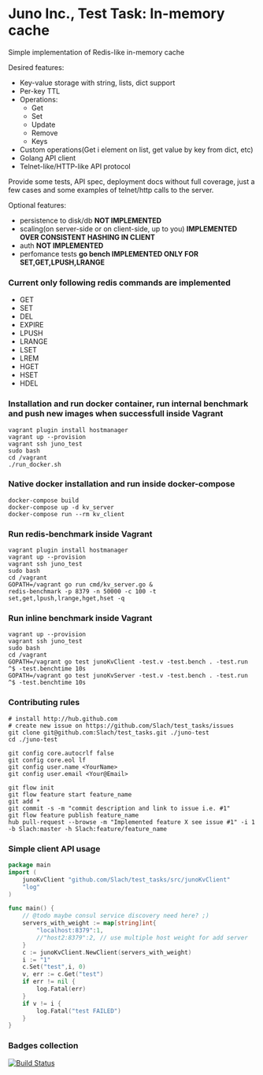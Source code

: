 # Juno Inc., Test Task: In-memory cache

Simple implementation of Redis-like in-memory cache

Desired features:
- Key-value storage with string, lists, dict support
- Per-key TTL
- Operations:
  - Get
  - Set
  - Update
  - Remove
  - Keys
- Custom operations(Get i element on list, get value by key from dict, etc)
- Golang API client
- Telnet-like/HTTP-like API protocol

Provide some tests, API spec, deployment docs without full coverage, just a few cases and some examples of telnet/http calls to the server. 

Optional features:
- persistence to disk/db **NOT IMPLEMENTED**
- scaling(on server-side or on client-side, up to you) **IMPLEMENTED OVER CONSISTENT HASHING IN CLIENT**
- auth **NOT IMPLEMENTED**
- perfomance tests **go bench IMPLEMENTED ONLY FOR SET,GET,LPUSH,LRANGE**

### Current only following redis commands are implemented
- GET
- SET
- DEL
- EXPIRE
- LPUSH
- LRANGE
- LSET
- LREM
- HGET
- HSET
- HDEL

### Installation and run docker container, run internal benchmark and push new images when successfull inside Vagrant
    vagrant plugin install hostmanager
    vagrant up --provision
    vagrant ssh juno_test
    sudo bash
    cd /vagrant
    ./run_docker.sh

### Native docker installation and run inside docker-compose
    docker-compose build
    docker-compose up -d kv_server 
    docker-compose run --rm kv_client

### Run redis-benchmark inside Vagrant
    vagrant plugin install hostmanager
    vagrant up --provision
    vagrant ssh juno_test
    sudo bash
    cd /vagrant
    GOPATH=/vagrant go run cmd/kv_server.go &
    redis-benchmark -p 8379 -n 50000 -c 100 -t set,get,lpush,lrange,hget,hset -q 

### Run inline benchmark inside Vagrant
    vagrant up --provision
    vagrant ssh juno_test
    sudo bash
    cd /vagrant
    GOPATH=/vagrant go test junoKvClient -test.v -test.bench . -test.run ^$ -test.benchtime 10s
    GOPATH=/vagrant go test junoKvServer -test.v -test.bench . -test.run ^$ -test.benchtime 10s
    
### Contributing rules
    # install http://hub.github.com
    # create new issue on https://github.com/Slach/test_tasks/issues
    git clone git@github.com:Slach/test_tasks.git ./juno-test
    cd ./juno-test

    git config core.autocrlf false
    git config core.eol lf
    git config user.name <YourName>
    git config user.email <Your@Email>

    git flow init
    git flow feature start feature_name
    git add *
    git commit -s -m "commit description and link to issue i.e. #1"
    git flow feature publish feature_name
    hub pull-request --browse -m "Implemented feature X see issue #1" -i 1 -b Slach:master -h Slach:feature/feature_name 
    
### Simple client API usage
```go
package main
import (
    junoKvClient "github.com/Slach/test_tasks/src/junoKvClient"
    "log"
)

func main() {
    // @todo maybe consul service discovery need here? ;)
    servers_with_weight := map[string]int{
        "localhost:8379":1,
        //"host2:8379":2, // use multiple host weight for add server
    }
    c := junoKvClient.NewClient(servers_with_weight)
    i := "1"
    c.Set("test",i, 0)
    v, err := c.Get("test")
    if err != nil {
        log.Fatal(err)
    }
    if v != i {
        log.Fatal("test FAILED")
    }
}
```

### Badges collection ###

[![Build Status](https://travis-ci.org/Slach/test_tasks.svg?branch=develop)](https://travis-ci.org/Slach/test_tasks)
